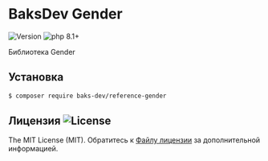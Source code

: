 # BaksDev Gender

![Version](https://img.shields.io/badge/version-6.3.4-blue) ![php 8.1+](https://img.shields.io/badge/php-min%208.1-red.svg)

Библиотека Gender

## Установка

``` bash
$ composer require baks-dev/reference-gender
```

## Лицензия ![License](https://img.shields.io/badge/MIT-green)

The MIT License (MIT). Обратитесь к [Файлу лицензии](LICENSE.md) за дополнительной информацией.


